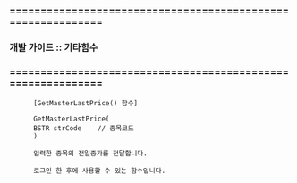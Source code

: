 ### ============================================================
### 개발 가이드 :: 기타함수
### ============================================================



          [GetMasterLastPrice() 함수]

          GetMasterLastPrice(
          BSTR strCode    // 종목코드
          )

          입력한 종목의 전일종가를 전달합니다.

          로그인 한 후에 사용할 수 있는 함수입니다.
